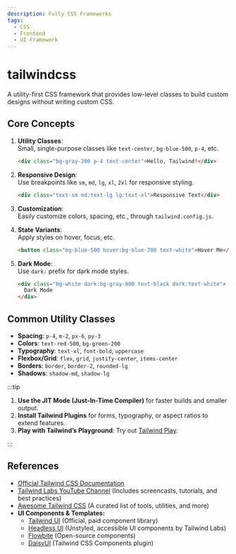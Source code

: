 ```yaml
---
description: Fully CSS Frameworks
tags:
  - CSS
  - Frontend
  - UI Framework
---
```


# tailwindcss

A utility-first CSS framework that provides low-level classes to build custom designs without writing custom CSS.

## Core Concepts

1. **Utility Classes**:  
   Small, single-purpose classes like `text-center`, `bg-blue-500`, `p-4`, etc.

   ```html
   <div class="bg-gray-200 p-4 text-center">Hello, Tailwind!</div>
   ```

2. **Responsive Design**:  
   Use breakpoints like `sm`, `md`, `lg`, `xl`, `2xl` for responsive styling.

   ```html
   <div class="text-sm md:text-lg lg:text-xl">Responsive Text</div>
   ```

3. **Customization**:  
   Easily customize colors, spacing, etc., through `tailwind.config.js`.

4. **State Variants**:  
   Apply styles on hover, focus, etc.

   ```html
   <button class="bg-blue-500 hover:bg-blue-700 text-white">Hover Me</button>
   ```

5. **Dark Mode**:  
   Use `dark:` prefix for dark mode styles.

   ```html
   <div class="bg-white dark:bg-gray-800 text-black dark:text-white">
     Dark Mode
   </div>
   ```

## Common Utility Classes

- **Spacing**: `p-4`, `m-2`, `px-6`, `py-3`
- **Colors**: `text-red-500`, `bg-green-200`
- **Typography**: `text-xl`, `font-bold`, `uppercase`
- **Flexbox/Grid**: `flex`, `grid`, `justify-center`, `items-center`
- **Borders**: `border`, `border-2`, `rounded-lg`
- **Shadows**: `shadow-md`, `shadow-lg`

:::tip

1. **Use the JIT Mode (Just-In-Time Compiler)** for faster builds and smaller output.
2. **Install Tailwind Plugins** for forms, typography, or aspect ratios to extend features.
3. **Play with Tailwind’s Playground**: Try out [Tailwind Play](https://play.tailwindcss.com/).

:::

## References

- [Official Tailwind CSS Documentation](https://tailwindcss.com/docs)
- [Tailwind Labs YouTube Channel](https://www.youtube.com/@TailwindLabs) (Includes screencasts, tutorials, and best practices)
- [Awesome Tailwind CSS](https://github.com/aniftyco/awesome-tailwindcss) (A curated list of tools, utilities, and more)
- **UI Components & Templates:**
  - [Tailwind UI](https://tailwindui.com/) (Official, paid component library)
  - [Headless UI](https://headlessui.com/) (Unstyled, accessible UI components by Tailwind Labs)
  - [Flowbite](https://flowbite.com/) (Open-source components)
  - [DaisyUI](https://daisyui.com/) (Tailwind CSS Components plugin)

